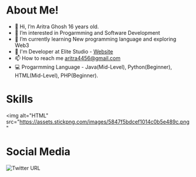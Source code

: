 # About Me!
- 👋 Hi, I’m Aritra Ghosh 16 years old.
- 👀 I’m interested in Progarmming and Software Development
- 🌱 I’m currently learning New programming language and exploring Web3
- 🤝 I'm Developer at Elite Studio - <a href="https://elitestudioo.weebly.com/" target="_blank">Website</a>
- 📫 How to reach me aritra4456@gmail.com
- 💻 Progarmming Language - Java(Mid-Level), Python(Beginner), HTML(Mid-Level), PHP(Beginner).
# Skills
<img alt="HTML" src="https://assets.stickpng.com/images/5847f5bdcef1014c0b5e489c.png"
# Social Media
<img alt="Twitter URL" src="https://img.shields.io/twitter/url?style=social&url=https%3A%2F%2Ftwitter.com%2FCyco_Programmer">
